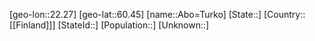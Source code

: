 ﻿---
location: [60.45,22.27]
type: City
tags:
- geo/City


SpocWebEntityId: 28656
isDeleted: false
confidential: public

---
[geo-lon::22.27]
[geo-lat::60.45]
[name::Abo=Turko]
[State::]
[Country::[[Finland]]]
[StateId::]
[Population::]
[Unknown::]

